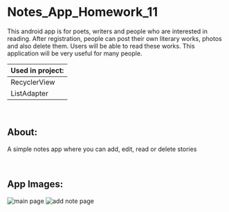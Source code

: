 # Notes_App_Homework_11


This android app is for poets, writers and people who are interested in reading. After registration, people can post their own literary works, photos and also delete them. Users will be able to read these works. This application will be very useful for many people.

Used in project:  |
------------------|
RecyclerView      |
ListAdapter       |

<br/>

## About:
A simple notes app where you can add, edit, read or delete stories

<br/>

## App Images:
![](https://user-images.githubusercontent.com/107555010/179835857-210ada62-7b71-485c-be68-7b64696a7c43.png "main page")
![](https://user-images.githubusercontent.com/107555010/179835860-94b02edb-9fab-4d76-adcc-4bbcf5c5ea73.png "add note page")
